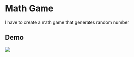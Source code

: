 # Math Game
I have to create a math game that generates random number
## Demo
<img src="https://cdn.hashnode.com/res/hashnode/image/upload/v1664952535839/ux6AMToKd.gif"/>
